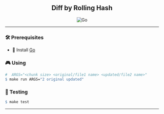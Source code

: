 <div align="center">
<h2>Diff by Rolling Hash </h2>

![Go](https://img.shields.io/badge/go-%2300ADD8.svg?style=for-the-badge&logo=go&logoColor=white)
</div>

---
### 🛠 Prerequisites
* 💙 Install [Go](https://go.dev/)

### 🎮 Using
```makefile
#  ARGS="<chunk size> <original/file1 name> <updated/file2 name>"
$ make run ARGS="2 original updated"
```

### 🧪 Testing
```makefile
$ make test
```
---